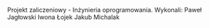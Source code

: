 Projekt zaliczeniowy - Inżynieria oprogramowania.
Wykonali:
Paweł Jagłowski
Iwona Łojek
Jakub Michalak
